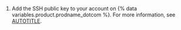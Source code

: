 1. Add the SSH public key to your account on {% data variables.product.prodname_dotcom %}. For more information, see [AUTOTITLE](/authentication/connecting-to-github-with-ssh/adding-a-new-ssh-key-to-your-github-account).

